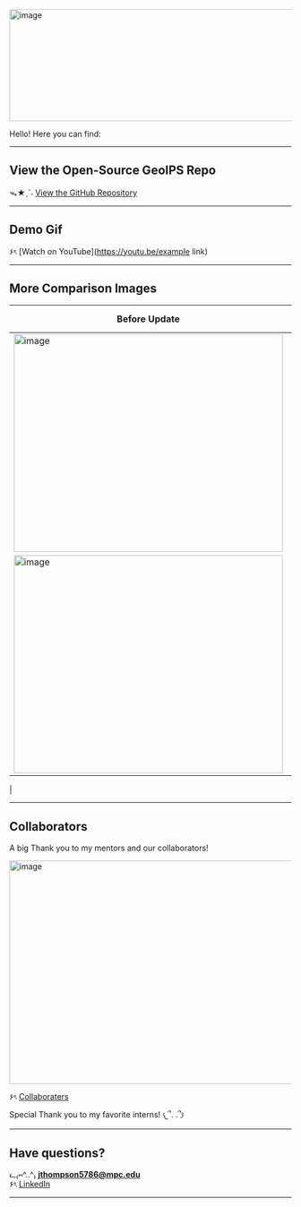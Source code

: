 <img width="4000" height="200" alt="image" src="https://github.com/user-attachments/assets/2c820332-3379-4c04-bee4-37e142e2d114" />




Hello! Here you can find:


----


## View the Open-Source GeoIPS Repo

ᯓ★ˎˊ˗ [View the GitHub Repository](https://github.com/NRLMMD-GEOIPS/geoips)


----


## Demo Gif 

۶ৎ [Watch on YouTube](https://youtu.be/example link)


----


## More Comparison Images

| Before Update | After Update |
|---------------|--------------|
| <img width="480" height="389" alt="image" src="https://github.com/user-attachments/assets/b5868ead-48af-40f0-9496-7dd091363cec" />
 | <img width="480" height="389" alt="image" src="https://github.com/user-attachments/assets/0163e22f-261f-46af-87b8-aecee85d8a36" />
 |


----


## Collaborators

A big Thank you to my mentors and our collaborators!  

<img width="3000" height="399" alt="image" src="https://github.com/user-attachments/assets/704a5336-da6b-4585-a353-fb3114360dc3" />

۶ৎ [Collaboraters](https://github.com/jexnni/geoips-poster/blob/main/collaboraters%20screenshot.png)

Special Thank you to my favorite interns! 𐔌՞. .՞𐦯




----


## Have questions?  

ᓚ₍⑅^..^₎ **jthompson5786@mpc.edu**  
۶ৎ [LinkedIn](https://www.linkedin.com/in/jenniferxtt5786/)


----
